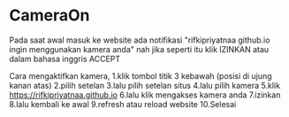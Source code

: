 # CameraOn
Pada saat awal masuk ke website ada notifikasi "rifkipriyatnaa
github.io ingin menggunakan kamera anda" nah jika seperti itu klik IZINKAN atau dalam bahasa inggris ACCEPT

Cara mengaktifkan kamera,
1.klik tombol titik 3 kebawah (posisi di ujung kanan atas)
2.pilih setelan 
3.lalu pilih setelan situs
4.lalu pilih kamera
5.klik https://rifkipriyatnaa.github.io
6.lalu klik mengakses kamera anda 
7.izinkan
8.lalu kembali ke awal
9.refresh atau reload website
10.Selesai

